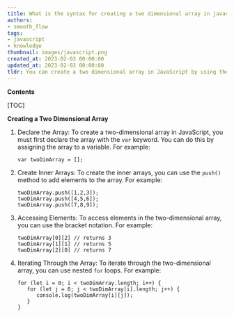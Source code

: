 ```yaml
---
title: What is the syntax for creating a two dimensional array in javascript?
authors:
- smooth_flow
tags:
- javascript
- knowledge
thumbnail: images/javascript.png
created_at: 2023-02-03 00:00:00
updated_at: 2023-02-03 00:00:00
tldr: You can create a two dimensional array in JavaScript by using the array literal notation with nested arrays.
---
```


**Contents**

[TOC]

**Creating a Two Dimensional Array**

1. Declare the Array: 
   To create a two-dimensional array in JavaScript, you must first declare the array with the `var` keyword. You can do this by assigning the array to a variable. For example: 
   ```
   var twoDimArray = [];
   ```

2. Create Inner Arrays: 
   To create the inner arrays, you can use the `push()` method to add elements to the array. For example:
   ```
   twoDimArray.push([1,2,3]);
   twoDimArray.push([4,5,6]);
   twoDimArray.push([7,8,9]);
   ```

3. Accessing Elements: 
   To access elements in the two-dimensional array, you can use the bracket notation. For example: 
   ```
   twoDimArray[0][2] // returns 3
   twoDimArray[1][1] // returns 5
   twoDimArray[2][0] // returns 7
   ```

4. Iterating Through the Array: 
   To iterate through the two-dimensional array, you can use nested `for` loops. For example: 
   ```
   for (let i = 0; i < twoDimArray.length; i++) {
      for (let j = 0; j < twoDimArray[i].length; j++) {
         console.log(twoDimArray[i][j]);
      }
   }
   ```
